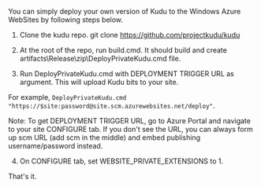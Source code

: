 You can simply deploy your own version of Kudu to the Windows Azure WebSites by following steps below.

1. Clone the kudu repo.  git clone https://github.com/projectkudu/kudu

2. At the root of the repo, run build.cmd. It should build and create artifacts\Release\zip\DeployPrivateKudu.cmd file. 

3. Run DeployPrivateKudu.cmd with DEPLOYMENT TRIGGER URL as argument.  This will upload Kudu bits to your site.

For example, `DeployPrivateKudu.cmd "https://$site:password@site.scm.azurewebsites.net/deploy"`.

Note: To get DEPLOYMENT TRIGGER URL, go to Azure Portal and navigate to your site CONFIGURE tab.  If you don't see the URL, you can always form up scm URL (add scm in the middle) and embed publishing username/password instead.

4. On CONFIGURE tab, set WEBSITE_PRIVATE_EXTENSIONS to 1.

That's it.